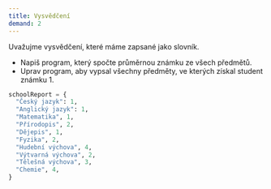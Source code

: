 ```yaml
---
title: Vysvědčení
demand: 2
---
```


Uvažujme vysvědčení, které máme zapsané jako slovník.

- Napiš program, který spočte průměrnou známku ze všech předmětů.
- Uprav program, aby vypsal všechny předměty, ve kterých získal student známku 1.

```py
schoolReport = {
  "Český jazyk": 1,
  "Anglický jazyk": 1, 
  "Matematika", 1, 
  "Přírodopis", 2,
  "Dějepis", 1,
  "Fyzika", 2,
  "Hudební výchova", 4,
  "Výtvarná výchova", 2,
  "Tělešná výchova", 3,
  "Chemie", 4,
}
```